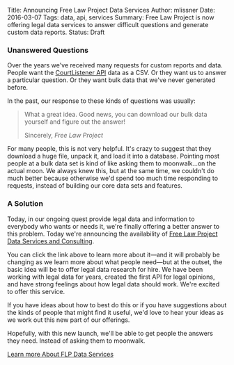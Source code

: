 Title: Announcing Free Law Project Data Services
Author: mlissner
Date: 2016-03-07
Tags: data, api, services
Summary: Free Law Project is now offering legal data services to answer difficult questions and generate custom data reports.
Status: Draft

### Unanswered Questions

Over the years we've received many requests for custom reports and data. People want the <a href="https://www.courtlistener.com/api/">CourtListener API</a> data as a CSV. Or they want us to answer a particular question. Or they want bulk data that we've never generated before.

In the past, our response to these kinds of questions was usually:

<blockquote>
<p>What a great idea. Good news, you can download our bulk data yourself and figure out the answer!</p>
<footer>Sincerely, <cite title="Free Law Project">Free Law Project</cite></footer>
</blockquote>

For many people, this is not very helpful. It's crazy to suggest that they download a huge file, unpack it, and load it into a database. Pointing most people at a bulk data set is kind of like asking them to moonwalk&hellip;on the actual moon. We always knew this, but at the same time, we couldn't do much better because otherwise we'd spend too much time responding to requests, instead of building our core data sets and features.


### A Solution

Today, in our ongoing quest provide legal data and information to everybody who wants or needs it,  we're finally offering a better answer to this problem. Today we're announcing the availability of [Free Law Project Data Services and Consulting][1].

You can click the link above to learn more about it&mdash;and it will probably be changing as we learn more about what people need&mdash;but at the outset, the basic idea will be to offer legal data research for hire. We have been working with legal data for years, created the first API for legal opinions, and have strong feelings about how legal data should work. We're excited to offer this service.

If you have ideas about how to best do this or if you have suggestions about the kinds of people that might find it useful, we'd love to hear your ideas as we work out this new part of our offerings.

Hopefully, with this new launch, we'll be able to get people the answers they need. Instead of asking them to moonwalk.

<a href="{filename}/pages/data-services.md" class="btn btn-primary btn-lg">Learn more About FLP Data Services</a>



[1]: {filename}/pages/data-services.md
